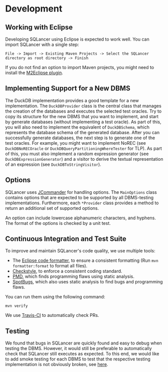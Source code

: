 # Development

## Working with Eclipse

Developing SQLancer using Eclipse is expected to work well. You can import SQLancer with a single step:

```
File -> Import -> Existing Maven Projects -> Select the SQLancer directory as root directory -> Finish
```
If you do not find an option to import Maven projects, you might need to install the [M2Eclipse plugin](https://www.eclipse.org/m2e/).


## Implementing Support for a New DBMS

The DuckDB implementation provides a good template for a new implementation. The `DuckDBProvider` class is the central class that manages the creation of the databases and executes the selected test oracles. Try to copy its structure for the new DBMS that you want to implement, and start by generate databases (without implementing a test oracle). As part of this, you will also need to implement the equivalent of `DuckDBSchema`, which represents the database schema of the generated database. After you can successfully generate databases, the next step is to generate one of the test oracles. For example, you might want to implement NoREC (see `DuckDBNoRECOracle` or `DuckDBQueryPartitioningWhereTester` for TLP). As part of this, you must also implement a random expression generator (see `DuckDBExpressionGenerator`) and a visitor to derive the textual representation of an expression (see `DuckDBToStringVisitor`).

## Options

SQLancer uses [JCommander](https://jcommander.org/) for handling options. The `MainOptions` class contains options that are expected to be supported by all DBMS-testing implementations. Furthermore, each `*Provider` class provides a method to return an additional set of supported options.

An option can include lowercase alphanumeric characters, and hyphens. The format of the options is checked by a unit test.

## Continuous Integration and Test Suite

To improve and maintain SQLancer's code quality, we use multiple tools:
* The [Eclipse code formatter](https://code.revelc.net/formatter-maven-plugin/), to ensure a consistent formatting (Run `mvn formatter:format` to format all files).
* [Checkstyle](https://checkstyle.sourceforge.io/), to enforce a consistent coding standard.
* [PMD](https://pmd.github.io/), which finds programming flaws using static analysis.
* [SpotBugs](https://spotbugs.github.io/), which also uses static analysis to find bugs and programming flaws.

You can run them using the following command:

```
mvn verify
```

We use [Travis-CI](https://travis-ci.com/) to automatically check PRs.


## Testing

We found that bugs in SQLancer are quickly found and easy to debug when testing the DBMS. However, it would still be preferable to automatically check that SQLancer still executes as expected. To this end, we would like to add smoke testing for each DBMS to test that the respective testing implementation is not obviously broken, see [here](https://github.com/sqlancer/sqlancer/issues/3).
